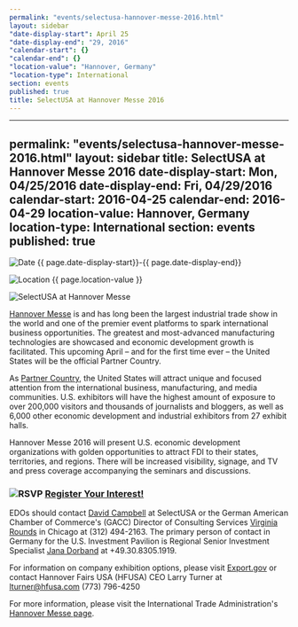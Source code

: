 ```yaml
---
permalink: "events/selectusa-hannover-messe-2016.html"
layout: sidebar
"date-display-start": April 25
"date-display-end": "29, 2016"
"calendar-start": {}
"calendar-end": {}
"location-value": "Hannover, Germany"
"location-type": International
section: events
published: true
title: SelectUSA at Hannover Messe 2016
---
```



---
permalink: "events/selectusa-hannover-messe-2016.html"
layout: sidebar
title: SelectUSA at Hannover Messe 2016
date-display-start: Mon, 04/25/2016
date-display-end: Fri, 04/29/2016
calendar-start: 2016-04-25
calendar-end: 2016-04-29
location-value:  Hannover, Germany 
location-type: International
section: events
published: true
---

![Date](https://google.github.io/material-design-icons/action/svg/design/ic_event_24px.svg "Date") {{ page.date-display-start}}-{{ page.date-display-end}}

![Location](http://google.github.io/material-design-icons/social/svg/design/ic_location_city_24px.svg "Location") {{ page.location-value }}

![SelectUSA at Hannover Messe]({{site.baseurl}}/images/HM16Banner_white.jpg)

[Hannover Messe](http://www.hannovermesse.de/home) is and has long been the largest industrial trade show in the world and one of the premier event platforms to spark international business opportunities. The greatest and most-advanced manufacturing technologies are showcased and economic development growth is facilitated. This upcoming April – and for the first time ever – the United States will be the official Partner Country.

As [Partner Country](http://www.hannovermesse.de/en/program/partner-country/), the United States will attract unique and focused attention from the international business, manufacturing, and media communities. U.S. exhibitors will have the highest amount of exposure to over 200,000 visitors and thousands of journalists and bloggers, as well as 6,000 other economic development and industrial exhibitors from 27 exhibit halls.

Hannover Messe 2016 will present U.S. economic development organizations with golden opportunities to attract FDI to their states, territories, and regions. There will be increased visibility, signage, and TV and press coverage accompanying the seminars and discussions. 

### ![RSVP](https://google.github.io/material-design-icons/content/svg/design/ic_send_24px.svg "RSVP") [Register Your Interest!](http://www.export.gov/pennsylvania/pittsburgh/hm16interestregistration/index.asp)


EDOs should contact [David Campbell](mailto:david.campbell@trade.gov) at SelectUSA or the German American Chamber of Commerce's (GACC) Director of Consulting Services [Virginia Rounds](mailto:rounds@gaccmidwest.org) in Chicago at (312) 494-2163. The primary person of contact in Germany for the U.S. Investment Pavilion is Regional Senior Investment Specialist [Jana Dorband](mailto:Jana.Dorband@trade.gov) at +49.30.8305.1919.

For information on company exhibition options, please visit [Export.gov](http://www.export.gov/germany/TradeShowsEvents/FeaturedGermanTradeShows/hannoverfair/index.asp) or contact Hannover Fairs USA (HFUSA) CEO Larry Turner at [lturner@hfusa.com](mailto:lturner@hfusa.com?Subject=Hannover%20Messe%202016%20company%20exhibitor%20registration) (773) 796-4250 

For more information, please visit the International Trade Administration's [Hannover Messe page](http://trade.gov/events/hannovermesse/).
